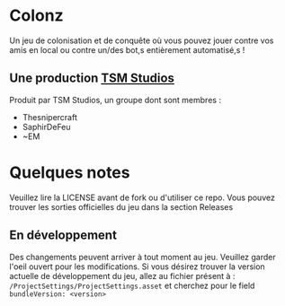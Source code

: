 # Colonz
Un jeu de colonisation et de conquête où vous pouvez jouer contre vos amis en local ou contre un/des bot,s entièrement automatisé,s !

## Une production [TSM Studios](https://tsmstudios.saphirdefeu.repl.co/)
Produit par TSM Studios, un groupe dont sont membres :
- Thesnipercraft
- SaphirDeFeu
- ~EM

# Quelques notes
Veuillez lire la LICENSE avant de fork ou d'utiliser ce repo. Vous pouvez trouver les sorties officielles du jeu dans la section Releases

## En développement
Des changements peuvent arriver à tout moment au jeu. Veuillez garder l'oeil ouvert pour les modifications.
Si vous désirez trouver la version actuelle de développement du jeu, allez au fichier présent à : `/ProjectSettings/ProjectSettings.asset` et cherchez pour le field `bundleVersion: <version>`
